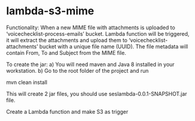 # lambda-s3-mime

Functionality:
When a new MIME file with attachments is uploaded to  ‘voicechecklist-process-emails’ bucket.
Lambda function will be triggered, it will extract the attachments and upload them to  ‘voicechecklist-attachments’ bucket with a unique file name (UUID). The file metadata will contain From, To and Subject from the MIME file.

To create the jar:
a) You will need maven and Java 8 installed in your workstation.
b) Go to the root folder of the project and run 

mvn clean install

This will create 2 jar files, you should use seslambda-0.0.1-SNAPSHOT.jar file.

Create a Lambda function and make S3 as trigger
